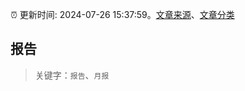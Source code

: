 :alarm_clock: 更新时间: 2024-07-26 15:37:59。[文章来源](/README.md)、[文章分类](/TAGS.md)

## 报告


> 关键字：`报告`、`月报`



